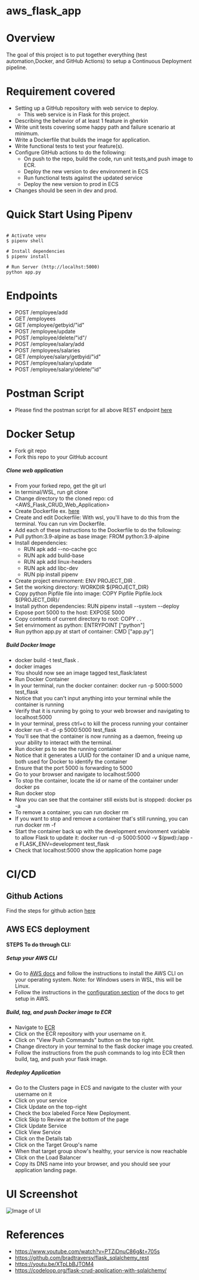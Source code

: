 # aws_flask_app

# Overview
 The goal of this project is to put together everything (test automation,Docker, and GitHub Actions) to setup a Continuous Deployment pipeline.
 
# Requirement covered
  * Setting up a GitHub repository with web service to deploy.
       * This web service is in Flask for this project.
  * Describing the behavior of at least 1 feature in gherkin
  * Write unit tests covering some happy path and failure scenario at minimum.
  * Write a Dockerfile that builds the image for application.
  * Write functional tests to test your feature(s).
  * Configure GitHub actions to do the following:
     * On push to the repo, build the code, run unit tests,and push image to ECR.
     * Deploy the new version to dev environment in ECS
     * Run functional tests against the updated service
     * Deploy the new version to prod in ECS
  * Changes should be seen in dev and prod.


# Quick Start Using Pipenv

```

# Activate venv
$ pipenv shell

# Install dependencies
$ pipenv install

# Run Server (http://localhst:5000)
python app.py
```
# Endpoints
  * POST  /employee/add
  * GET   /employees
  * GET   /employee/getbyid/"id"
  * POST  /employee/update
  * POST  /employee/delete/"id"/
  * POST  /employee/salary/add
  * POST  /employees/salaries
  * GET   /employee/salary/getbyid/"id"
  * POST  /employee/salary/update
  * POST  /employee/salary/delete/"id"

# Postman Script
- Please find the postman script for all above REST endpoint [here](https://github.com/nilaynarlawar/AWS_Flask_CRUD_Web_Application/blob/main/Flask-AWS-Project.postman_collection.json)

# Docker Setup
* Fork git repo
* Fork this repo to your GitHub account

##### Clone web application
* From your forked repo, get the git url
* In terminal/WSL, run git clone <your git url>
* Change directory to the cloned repo: cd <AWS_Flask_CRUD_Web_Application>
* Create Dockerfile ex. [here](https://github.com/nilaynarlawar/AWS_Flask_CRUD_Web_Application/blob/main/Dockerfile)
* Create and edit Dockerfile: With wsl, you'll have to do this from the terminal. You can run vim Dockerfile.
* Add each of these instructions to the Dockerfile to do the following:
* Pull python:3.9-alpine as base image: FROM python:3.9-alpine
* Install dependencies: 
   * RUN apk add --no-cache gcc
   * RUN apk add build-base
   * RUN apk add linux-headers
   * RUN apk add libc-dev
   * RUN pip install pipenv
* Create project envirnoment:  ENV PROJECT_DIR .
* Set the working directory: WORKDIR ${PROJECT_DIR}
* Copy python Pipfile file into image: COPY Pipfile Pipfile.lock ${PROJECT_DIR}/
* Install python dependencies: RUN pipenv install --system --deploy
* Expose port 5000 to the host: EXPOSE 5000
* Copy contents of current directory to root: COPY . .
* Set envirnoment as python:  ENTRYPOINT ["python"]
* Run python app.py at start of container: CMD ["app.py"]

##### Build Docker Image
* docker build -t test_flask .
* docker images
* You should now see an image tagged test_flask:latest
* Run Docker Container
* In your terminal, run the docker container: docker run -p 5000:5000 test_flask
* Notice that you can't input anything into your terminal while the container is running
* Verify that it is running by going to your web browser and navigating to localhost:5000
* In your terminal, press ctrl+c to kill the process running your container
* docker run -it -d -p 5000:5000 test_flask
* You'll see that the container is now running as a daemon, freeing up your ability to interact with the terminal.
* Run docker ps to see the running container
* Notice that it generates a UUID for the container ID and a unique name, both used for Docker to identify the container
* Ensure that the port 5000 is forwarding to 5000
* Go to your browser and navigate to localhost:5000
* To stop the container, locate the id or name of the container under docker ps
* Run docker stop <container id or name>
* Now you can see that the container still exists but is stopped: docker ps -a
* To remove a container, you can run docker rm
* If you want to stop and remove a container that's still running, you can run docker rm -f <name or id of container>
* Start the container back up with the development environment variable to allow Flask to update it: docker run -d -p 5000:5000 -v $(pwd):/app -e FLASK_ENV=development test_flask
* Check that localhost:5000 show the application home page

# CI/CD

## Github Actions
Find the steps for github action [here](https://github.com/nilaynarlawar/AWS_Flask_CRUD_Web_Application/blob/main/.github/workflows/aws.yml)

## AWS ECS deployment

#### STEPS To do through CLI:
##### Setup your AWS CLI
* Go to [AWS docs](https://docs.aws.amazon.com/cli/latest/userguide/cli-chap-install.html) and follow the instructions to install the AWS CLI on your operating system. Note: for Windows users in WSL, this will  be Linux.
* Follow the instructions in the [configuration section](https://docs.aws.amazon.com/cli/latest/userguide/cli-configure-quickstart.html) of the docs to get setup in AWS.

##### Build, tag, and push Docker image to ECR
* Navigate to [ECR](https://us-west-2.console.aws.amazon.com/ecr/repositories?region=us-west-2)
* Click on the ECR repository with your username on it.
* Click on "View Push Commands" button on the top right.
* Change directory in your terminal to the flask docker image you created.
* Follow the instructions from the push commands to log into ECR then build, tag, and push your flask image.
##### Redeploy Application
* Go to the Clusters page in ECS and navigate to the cluster with your username on it
* Click on your service
* Click Update on the top-right
* Check the box labeled Force New Deployment.
* Click Skip to Review at the bottom of the page
* Click Update Service
* Click View Service
* Click on the Details tab
* Click on the Target Group's name
* When that target group show's healthy, your service is now reachable
* Click on the Load Balancer
* Copy its DNS name into your browser, and you should see your application landing page.

# UI Screenshot

![Image of UI](https://github.com/nilaynarlawar/AWS_Flask_CRUD_Web_Application/blob/main/UI%20Screenshot.png)

# References
  * https://www.youtube.com/watch?v=PTZiDnuC86g&t=705s
  * https://github.com/bradtraversy/flask_sqlalchemy_rest
  * https://youtu.be/XTpLbBJTOM4
  * https://codeloop.org/flask-crud-application-with-sqlalchemy/
